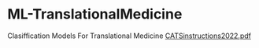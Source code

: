 # ML-TranslationalMedicine
Clasiffication Models For Translational Medicine
[CATSinstructions2022.pdf](https://github.com/NeuralBind/ML-TranslationalMedicine/files/11195062/CATSinstructions2022.pdf)
